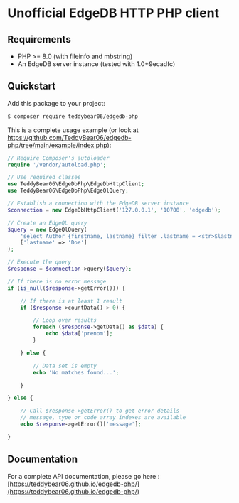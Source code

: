 # Unofficial EdgeDB HTTP PHP client

## Requirements

- PHP >= 8.0 (with fileinfo and mbstring)
- An EdgeDB server instance (tested with 1.0+9ecadfc) 

## Quickstart

Add this package to your project:

```bash
$ composer require teddybear06/edgedb-php
```

This is a complete usage example (or look at https://github.com/TeddyBear06/edgedb-php/tree/main/example/index.php):

```php
// Require Composer's autoloader 
require '/vendor/autoload.php';

// Use required classes
use TeddyBear06\EdgeDbPhp\EdgeDbHttpClient;
use TeddyBear06\EdgeDbPhp\EdgeQlQuery;

// Establish a connection with the EdgeDB server instance
$connection = new EdgeDbHttpClient('127.0.0.1', '10700', 'edgedb');

// Create an EdgeQL query
$query = new EdgeQlQuery(
    'select Author {firstname, lastname} filter .lastname = <str>$lastname;', 
    ['lastname' => 'Doe']
);

// Execute the query
$response = $connection->query($query);

// If there is no error message
if (is_null($response->getError())) {

    // If there is at least 1 result
    if ($response->countData() > 0) {

        // Loop over results
        foreach ($response->getData() as $data) {
            echo $data['prenom'];
        }

    } else {

        // Data set is empty
        echo 'No matches found...';

    }

} else {

    // Call $response->getError() to get error details
    // message, type or code array indexes are available
    echo $response->getError()['message'];

}
```

## Documentation

For a complete API documentation, please go here : [https://teddybear06.github.io/edgedb-php/](https://teddybear06.github.io/edgedb-php/)